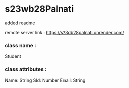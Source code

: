 # s23wb28Palnati

added readme

remote server link : https://s23db28palnati.onrender.com/

### class name :
Student

### class attributes :
Name: String
SId: Number
Email: String
